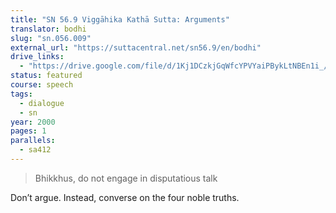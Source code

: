```yaml
---
title: "SN 56.9 Viggāhika Kathā Sutta: Arguments"
translator: bodhi
slug: "sn.056.009"
external_url: "https://suttacentral.net/sn56.9/en/bodhi"
drive_links:
  - "https://drive.google.com/file/d/1Kj1DCzkjGqWfcYPVYaiPBykLtNBEn1i_/view?usp=drivesdk"
status: featured
course: speech
tags:
  - dialogue
  - sn
year: 2000
pages: 1
parallels:
  - sa412
---
```


> Bhikkhus, do not engage in disputatious talk

Don’t argue. Instead, converse on the four noble truths.

